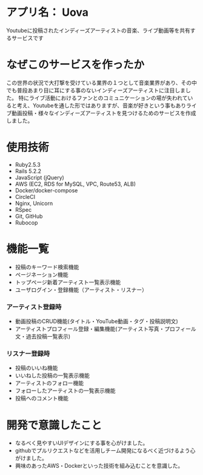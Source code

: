 # アプリ名： Uova
Youtubeに投稿されたインディーズアーティストの音楽、ライブ動画等を共有するサービスです

# なぜこのサービスを作ったか
この世界の状況で大打撃を受けている業界の１つとして音楽業界があり、その中でも普段あまり目に耳にする事のないインディーズアーティストに注目しました。
特にライブ活動におけるファンとのコミュニケーションの場が失われていると考え、Youtubeを通した形ではありますが、音楽が好きという事もありライブ動画投稿・様々なインディーズアーティストを見つけるためのサービスを作成しました。

# 使用技術
- Ruby2.5.3
- Rails 5.2.2
- JavaScript (jQuery)
- AWS (EC2, RDS for MySQL, VPC, Route53, ALB)
- Docker/docker-compose
- CircleCI
- Nginx, Unicorn
- RSpec
- Git, GitHub
- Rubocop


# 機能一覧
- 投稿のキーワード検索機能
- ページネーション機能
- トップページ新着アーティスト一覧表示機能
- ユーザログイン・登録機能（アーティスト・リスナー）
### アーティスト登録時
- 動画投稿のCRUD機能(タイトル・YouTube動画・タグ・投稿説明文)
- アーティストプロフィール登録・編集機能(アーティスト写真・プロフィール文・過去投稿一覧表示)

### リスナー登録時
- 投稿のいいね機能
- いいねした投稿の一覧表示機能
- アーティストのフォロー機能
- フォローしたアーティストの一覧表示機能
- 投稿へのコメント機能

# 開発で意識したこと
- なるべく見やすいUIデザインにする事を心がけました。
- githubでプルリクエストなどを活用しチーム開発になるべく近づけるよう心がけました。
- 興味のあったAWS・Dockerといった技術を組み込むことを意識した。